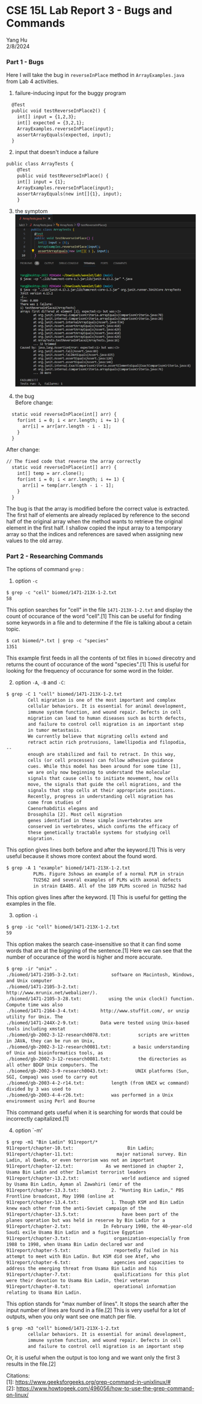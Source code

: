 # CSE 15L Lab Report 3 - Bugs and Commands

Yang Hu  
2/8/2024

### Part 1 - Bugs

Here I will take the bug in `reverseInPlace` method in `ArrayExamples.java` from Lab 4 activities.
1. failure-inducing input for the buggy program
```
  @Test
  public void testReverseInPlace2() {
    int[] input = {1,2,3};
    int[] expected = {3,2,1};
    ArrayExamples.reverseInPlace(input);
    assertArrayEquals(expected, input);
  }
```

2. input that doesn't induce a failure 
```
public class ArrayTests {
	@Test 
	public void testReverseInPlace() {
    int[] input = {1};
    ArrayExamples.reverseInPlace(input);
    assertArrayEquals(new int[]{1}, input);
	}
```

3. the symptom 
![Image](test_sym.png) 

4. the bug  
Before change:   
```
  static void reverseInPlace(int[] arr) {
    for(int i = 0; i < arr.length; i += 1) {
      arr[i] = arr[arr.length - i - 1];
    }
  }
```
After change:  
```
// The fixed code that reverse the array correctly
  static void reverseInPlace(int[] arr) {
    int[] temp = arr.clone();
    for(int i = 0; i < arr.length; i += 1) {
      arr[i] = temp[arr.length - i - 1];
    }
  }
```
The bug is that the array is modified before the correct value is extracted. The first half of elements are already replaced by reference to the second half of the original array when the method wants to retrieve the original element in the first half. I shallow copied the input array to a temporary array so that the indices and references are saved when assigning new values to the old array.  

### Part 2 - Researching Commands
The options of command `grep` :  
1. option `-c`  
```
$ grep -c "cell" biomed/1471-213X-1-2.txt
58
```
This option searches for "cell" in the file `1471-213X-1-2.txt` and display the count of occurance of the word "cell".[1] This can be useful for finding some keywords in a file and to determine if the file is talking about a cetain topic.
  
```
$ cat biomed/*.txt | grep -c "species"
1351
```
This example first feeds in all the contents of txt files in `biomed` direcotry and returns the count of occurance of the word "species".[1] This is useful for looking for the frequency of occurance for some word in the folder.

2. option `-A`, `-B` and `-C`:
```
$ grep -C 1 "cell" biomed/1471-213X-1-2.txt
        Cell migration is one of the most important and complex
        cellular behaviors. It is essential for animal development,
        immune system function, and wound repair. Defects in cell
        migration can lead to human diseases such as birth defects,
        and failure to control cell migration is an important step
        in tumor metastasis.
        We currently believe that migrating cells extend and
        retract actin rich protrusions, lamellipodia and filopodia,
--
        enough are stabilized and fail to retract. In this way,
        cells (or cell processes) can follow adhesive guidance
        cues. While this model has been around for some time [1],
        we are only now beginning to understand the molecular
        signals that cause cells to initiate movement, how cells
        move, the signals that guide the cell migrations, and the
        signals that stop cells at their appropriate positions.
        Recently, progress in understanding cell migration has
        come from studies of
        Caenorhabditis elegans and
        Drosophila [2]. Most cell migration
        genes identified in these simple invertebrates are
        conserved in vertebrates, which confirms the efficacy of
        these genetically tractable systems for studying cell
        migration.
```
This option gives lines both before and after the keyword.[1] This is very useful because it shows more context about the found word.

```
$ grep -A 1 "example" biomed/1471-213X-1-2.txt
          PLMs. Figure 3shows an example of a normal PLM in strain
          TU2562 and several examples of PLMs with axonal defects
          in strain EA485. All of the 189 PLMs scored in TU2562 had
```
This option gives lines after the keyword. [1] This is useful for getting the examples in the file.

3. option `-i`
```
$ grep -ic "cell" biomed/1471-213X-1-2.txt
59
```
This option makes the search case-insensitive so that it can find some words that are at the biggning of the sentence.[1] Here we can see that the number of occurance of the word is higher and more accurate. 

```
$ grep -ir "unix" .
./biomed/1471-2105-3-2.txt:            software on Macintosh, Windows, and Unix computer
./biomed/1471-2105-3-2.txt:            http://www.mrunix.net/webalizer/).
./biomed/1471-2105-3-28.txt:          using the unix clock() function. Compute time was also
./biomed/1471-2164-3-4.txt:        http://www.stuffit.com/, or unzip utility for Unix. The
./biomed/1471-244X-2-9.txt:        Data were tested using Unix-based tools including xmstat
./biomed/gb-2002-3-12-research0078.txt:          scripts are written in JAVA, they can be run on Unix,
./biomed/gb-2002-3-12-research0081.txt:        a basic understanding of Unix and bioinformatics tools, as
./biomed/gb-2002-3-12-research0081.txt:          the directories as all other BDGP Unix computers. The
./biomed/gb-2002-3-9-research0043.txt:          UNIX platforms (Sun, SGI, Compaq) was used to carry out
./biomed/gb-2003-4-2-r14.txt:          length (from UNIX wc command) divided by 3 was used to
./biomed/gb-2003-4-4-r26.txt:          was performed in a Unix environment using Perl and Bourne
```
This command gets useful when it is searching for words that could be incorrectly capitalized.[1]

4. option `-m'
```
$ grep -m1 "Bin Ladin" 911report/*
911report/chapter-10.txt:                    Bin Ladin;
911report/chapter-11.txt:                major national survey. Bin Ladin, al Qaeda, or even terrorism was not an important
911report/chapter-12.txt:            As we mentioned in chapter 2, Usama Bin Ladin and other Islamist terrorist leaders
911report/chapter-13.2.txt:                world audience and signed by Usama Bin Ladin, Ayman al Zawahiri (emir of the
911report/chapter-13.3.txt:            2. "Hunting Bin Ladin," PBS Frontline broadcast, May 1998 (online at
911report/chapter-13.4.txt:            1. Though KSM and Bin Ladin knew each other from the anti-Soviet campaign of the
911report/chapter-13.5.txt:                have been part of the planes operation but was held in reserve by Bin Ladin for a
911report/chapter-2.txt:            In February 1998, the 40-year-old Saudi exile Usama Bin Ladin and a fugitive Egyptian
911report/chapter-3.txt:                organization-especially from 1988 to 1998, when Usama Bin Ladin declared war and
911report/chapter-5.txt:                reportedly failed in his attempt to meet with Bin Ladin. But KSM did see Atef, who
911report/chapter-6.txt:                agencies and capacities to address the emerging threat from Usama Bin Ladin and his
911report/chapter-7.txt:                qualifications for this plot were their devotion to Usama Bin Ladin, their veteran
911report/chapter-8.txt:                operational information relating to Usama Bin Ladin.
```
This option stands for "max number of lines". It stops the search after the input number of lines are found in a file.[2] This is very useful for a lot of outputs, when you only want see one match per file.

```
$ grep -m3 "cell" biomed/1471-213X-1-2.txt
        cellular behaviors. It is essential for animal development,
        immune system function, and wound repair. Defects in cell
        and failure to control cell migration is an important step
```
Or, it is useful when the output is too long and we want only the first 3 results in the file.[2]  

Citations:  
	[1]: https://www.geeksforgeeks.org/grep-command-in-unixlinux/#  
	[2]: https://www.howtogeek.com/496056/how-to-use-the-grep-command-on-linux/
